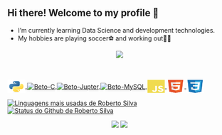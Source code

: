 ## Hi there! Welcome to my profile 👋


- I’m currently learning Data Science and development technologies.
- My hobbies are playing soccer⚽ and working out🏋️‍♂️

<div align="center">
  
  <a href="https://github.com/Robertobappe">
  <img height="180em" src="https://github-readme-stats.vercel.app/api?username=Robertobappe&show_icons=true&theme=dark&include_all_commits=true&count_private=true"/>

</div>

   
 ##
  <div style="display: inline_block"><br>
  <img align="center" alt="Beto-Python" height="30" width="40" src="https://raw.githubusercontent.com/devicons/devicon/master/icons/python/python-original.svg">
  <img align="center" alt="Beto-C" height="30" width="40" src="https://cdn.jsdelivr.net/gh/devicons/devicon/icons/c/c-original.svg" />
  <img align="center" alt="Beto-Jupter" height="30" width="40" src="https://cdn.jsdelivr.net/gh/devicons/devicon/icons/jupyter/jupyter-original-wordmark.svg" />
  <img align="center" alt="Beto-MySQL" height="30" width="40" src="https://cdn.jsdelivr.net/gh/devicons/devicon/icons/mysql/mysql-original-wordmark.svg" />
  <img align="center" alt="Beto-Js" height="30" width="40" src="https://raw.githubusercontent.com/devicons/devicon/master/icons/javascript/javascript-plain.svg">
  <img align="center" alt="Beto-HTML" height="30" width="40" src="https://raw.githubusercontent.com/devicons/devicon/master/icons/html5/html5-original.svg">
  <img align="center" alt="Beto-CSS" height="30" width="40" src="https://raw.githubusercontent.com/devicons/devicon/master/icons/css3/css3-original.svg">
  </div>
    
  ![Linguagens mais usadas de Roberto Silva](https://github-readme-stats.vercel.app/api/top-langs/?username=Robertobappe&theme=dark&layout=compact&hide_border=true&custom_title=Linguagens%20mais%20usadas&langs_count=6) ![Status do Github de Roberto Silva](https://github-readme-stats.vercel.app/api?username=Robertobappe&theme=dark&show_icons=true&layout=compact&hide_title=true&hide_rank=true&include_all_commits=true&hide_border=true&count_private=true&disable_animations=true)

  
  <div align="center">
    <a href = "robertobs@usp.br"><img src="https://img.shields.io/badge/Gmail-D14836?style=for-the-badge&logo=gmail&logoColor=white"></a>
    <a href="https://www.linkedin.com/in/r-b-silva/" target="_blank"><img src="https://img.shields.io/badge/-LinkedIn-%230077B5?style=for-the-badge&logo=linkedin&logoColor=white" target="_blank"></a> 
  </div>


